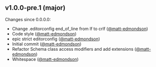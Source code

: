 ## v1.0.0-pre.1 (major)

Changes since 0.0.0.0:

- Change .editorconfig end_of_line from lf to crlf ([@matt-edmondson](https://github.com/matt-edmondson))
- Code style ([@matt-edmondson](https://github.com/matt-edmondson))
- epic strict editorconfig ([@matt-edmondson](https://github.com/matt-edmondson))
- Initial commit ([@matt-edmondson](https://github.com/matt-edmondson))
- Refactor Schema class access modifiers and add extensions ([@matt-edmondson](https://github.com/matt-edmondson))
- Whitespace ([@matt-edmondson](https://github.com/matt-edmondson))


